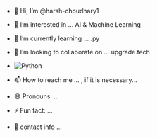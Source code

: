 - 👋 Hi, I’m @harsh-choudhary1
<!---- ![Visitor Count](https://komarev.com/ghpvc/?username=harsh-choudhary1&label=Profile%20Views&color=blue&style=plastic)--->

- 👀 I’m interested in ... AI & Machine Learning
<!---- ![Your GitHub Stats](https://github-readme-stats.vercel.app/api?username=harsh-choudhary1&show_icons=true&theme=dark)--->

- 🌱 I’m currently learning ... .py
<!--- ![Top Langs](https://github-readme-stats.vercel.app/api/top-langs/?username=harsh-choudhary1&layout=compact&theme=dark)--->

- 💞️ I’m looking to collaborate on ... upgrade.tech

- ![Python](https://img.shields.io/badge/Python-3776AB?style=for-the-badge&logo=python&logoColor=white)

- 📫 How to reach me ... , if it is necessary...
- 😄 Pronouns: ...
- ⚡ Fun fact: ...
- 📱 contact info  ...

<!---
harsh-choudhary1/harsh-choudhary1 is a ✨ special ✨ repository because its `README.md` (this file) appears on your GitHub profile.
You can click the Preview link to take a look at your changes.
--->
